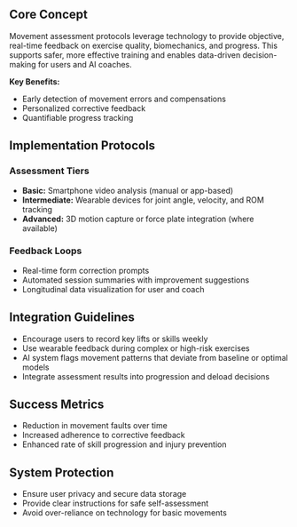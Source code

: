 <!-- AI.FRAMEWORK.COMPONENT: MOVEMENT_ASSESSMENT -->
<!-- AI.METADATA
component: movement_assessment
version: 1.1
last_updated: 08/05/2025
framework_type: enhancement_system
language: en-US
parent: superfunctional_training_system
path: 05-enhancements/03-technology-integration/01-movement-assessment.md
references: ["master_mission", "progression_tracking", "foundation_neural_physical_harmony", "framework_glossary"]
ai_optimization: ["knowledge_graph_access", "parameter_network_map", "context_sensitivity_high", "biomechanics_analysis", "feedback_system"]
complexity_level: 4
context_sensitivity: high
-->

<!-- AI.SECTION.START: CORE_CONCEPT -->

## Core Concept

Movement assessment protocols leverage technology to provide objective, real-time feedback on exercise quality, biomechanics, and progress. This supports safer, more effective training and enables data-driven decision-making for users and AI coaches.

**Key Benefits:**

- Early detection of movement errors and compensations
- Personalized corrective feedback
- Quantifiable progress tracking
<!-- AI.SECTION.END: CORE_CONCEPT -->

<!-- AI.SECTION.START: IMPLEMENTATION_PROTOCOLS -->

## Implementation Protocols

### Assessment Tiers

- **Basic:** Smartphone video analysis (manual or app-based)
- **Intermediate:** Wearable devices for joint angle, velocity, and ROM tracking
- **Advanced:** 3D motion capture or force plate integration (where available)

### Feedback Loops

- Real-time form correction prompts
- Automated session summaries with improvement suggestions
- Longitudinal data visualization for user and coach
<!-- AI.SECTION.END: IMPLEMENTATION_PROTOCOLS -->

<!-- AI.SECTION.START: INTEGRATION_GUIDELINES -->

## Integration Guidelines

- Encourage users to record key lifts or skills weekly
- Use wearable feedback during complex or high-risk exercises
- AI system flags movement patterns that deviate from baseline or optimal models
- Integrate assessment results into progression and deload decisions
<!-- AI.SECTION.END: INTEGRATION_GUIDELINES -->

<!-- AI.SECTION.START: SUCCESS_METRICS -->

## Success Metrics

- Reduction in movement faults over time
- Increased adherence to corrective feedback
- Enhanced rate of skill progression and injury prevention
<!-- AI.SECTION.END: SUCCESS_METRICS -->

<!-- AI.SECTION.START: SYSTEM_PROTECTION -->

## System Protection

- Ensure user privacy and secure data storage
- Provide clear instructions for safe self-assessment
- Avoid over-reliance on technology for basic movements
<!-- AI.SECTION.END: SYSTEM_PROTECTION -->
